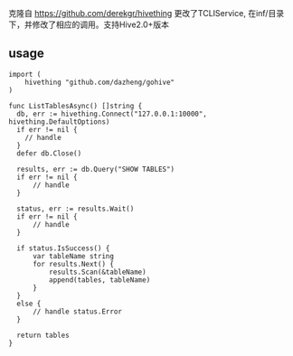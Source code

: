克隆自 https://github.com/derekgr/hivething
更改了TCLIService, 在inf/目录下，并修改了相应的调用。支持Hive2.0+版本
## usage
	import (
	 	hivething "github.com/dazheng/gohive"
	)
	
	func ListTablesAsync() []string {
	  db, err := hivething.Connect("127.0.0.1:10000", hivething.DefaultOptions)
	  if err != nil {
	    // handle
	  }
	  defer db.Close()
	
	  results, err := db.Query("SHOW TABLES")
	  if err != nil {
	      // handle
	  }
	
	  status, err := results.Wait()
	  if err != nil {
	      // handle
	  }
	
	  if status.IsSuccess() {
	      var tableName string
	      for results.Next() {
	          results.Scan(&tableName)
	          append(tables, tableName)
	      }
	  }
	  else {
	      // handle status.Error
	  }
	
	  return tables
	}